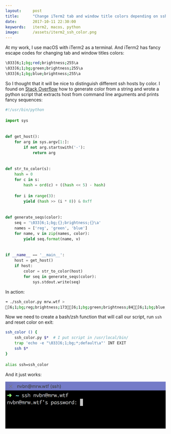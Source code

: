 ```yaml
---
layout:     post
title:      "Change iTerm2 tab and window title colors depending on ssh host"
date:       2017-10-11 22:30:00
keywords:   iterm2, macos, python
image:      /assets/iterm2_ssh_color.png
---
```


At my work, I use macOS with iTerm2 as a terminal. And iTerm2 has
fancy escape codes for changing tab and window titles colors:

~~~bash
\033]6;1;bg;red;brightness;255\a
\033]6;1;bg;green;brightness;255\a
\033]6;1;bg;blue;brightness;255\a
~~~

So I thought that it will be nice to distinguish different ssh
hosts by color. I found on
[Stack Overflow](https://stackoverflow.com/questions/3426404/create-a-hexadecimal-colour-based-on-a-string-with-javascript)
how to generate color from a string and wrote a python script that
extracts host from command line arguments and prints fancy sequences:

~~~python
#!/usr/bin/python

import sys


def get_host():
    for arg in sys.argv[1:]:
        if not arg.startswith('-'):
            return arg


def str_to_color(s):
    hash = 0
    for c in s:
        hash = ord(c) + ((hash << 5) - hash)

    for i in range(3):
        yield (hash >> (i * 8)) & 0xff


def generate_seqs(color):
    seq = '\033]6;1;bg;{};brightness;{}\a'
    names = ['reg', 'green', 'blue']
    for name, v in zip(names, color):
        yield seq.format(name, v)


if __name__ == '__main__':
    host = get_host()
    if host:
        color = str_to_color(host)
        for seq in generate_seqs(color):
            sys.stdout.write(seq)
~~~

In action:

~~~bash
➜ ./ssh_color.py mrw.wtf >
]6;1;bg;reg;brightness;173]6;1;bg;green;brightness;84]6;1;bg;blue;brightness;51
~~~

Now we need to create a bash/zsh function that will call our script,
run `ssh` and reset color on exit: 

~~~bash
ssh_color () {
    ssh_color.py $*  # I put script in /usr/local/bin/
    trap 'echo -e "\033]6;1;bg;*;default\a"' INT EXIT
    ssh $*
}

alias ssh=ssh_color
~~~

And it just works:

![book cover white](/assets/iterm2_ssh_color.png)
